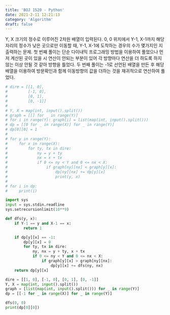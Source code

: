```yaml
---
title: 'BOJ 1520 - Python'
date: 2021-2-11 12:21:13
category: 'Algorithm'
draft: false
---
```

Y, X 크기의 정수로 이루어진 2차원 배열이 입력된다. 0, 0 위치에서 Y-1, X-1까지 해당 자리의 정수가 낮은 곳으로만 이동할 때, Y-1, X-1에 도착하는 경우의 수가 몇가지인 지 출력하는 문제. 첫 번째 풀이는 단순 다이내믹 프로그래밍 방법을 이용하여 풀었으나 먼저 계산된 곳이 있을 시 연산이 안되는 부분이 있어 각 방향마다 연산을 더 하도록 하지 않는 이상 안될 것 같아 방향을 틀었다. 두 번째 풀이는 -1로 선언된 배열을 만든 후 해당 배열을 이용하여 방문확인과 함께 이동방향의 값을 더하는 것을 재귀적으로 연산하여 풀었다.
```python
# dire = [[1, 0],
#         [-1, 0],
#         [0, 1],
#         [0, -1]]
#
# Y, X = map(int, input().split())
# graph = [[] for _ in range(Y)]
# for i in range(Y): graph[i] = list(map(int, input().split()))
# dp = [[0 for _ in range(X)] for _ in range(Y)]
# dp[0][0] = 1
#
# for y in range(Y):
#     for x in range(X):
#         for ty, tx in dire:
#             ny = y + ty
#             nx = x + tx
#             if 0 <= ny < Y and 0 <= nx < X:
#                 if graph[ny][nx] < graph[y][x]:
#                     dp[ny][nx] += dp[y][x]
#                     print(y, x)
#
# for i in dp:
#     print(i)

import sys
input = sys.stdin.readline
sys.setrecursionlimit(10**9)

def dfs(y, x):
    if Y-1 == y and X-1 == x:
        return 1

    if dp[y][x] == -1:
        dp[y][x] = 0
        for ty, tx in dire:
            ny, nx = y + ty, x + tx
            if 0 <= ny < Y and 0 <= nx < X:
                if graph[y][x] > graph[ny][nx]:
                    dp[y][x] += dfs(ny, nx)
    return dp[y][x]

dire = [[1, 0], [-1, 0], [0, 1], [0, -1]]
Y, X = map(int, input().split())
graph = [list(map(int, input().split())) for _ in range(Y)]
dp = [[-1 for _ in range(X)] for _ in range(Y)]

dfs(0, 0)
print(dp[0][0])

```